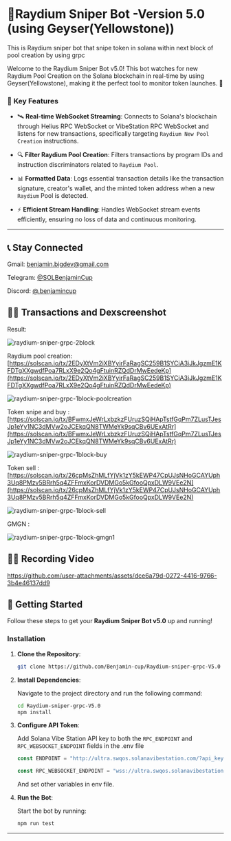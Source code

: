 # 🚀Raydium Sniper Bot -Version 5.0 (using Geyser(Yellowstone)) 

This is Raydium sniper bot that snipe token in solana within next block of pool creation by using grpc

Welcome to the Raydium Sniper Bot v5.0! This bot watches for new Raydium Pool Creation on the Solana blockchain in real-time by using Geyser(Yellowstone), making it the perfect tool to monitor token launches. 🌟

### 🎯 **Key Features**

- 🛰️ **Real-time WebSocket Streaming**: 
  Connects to Solana's blockchain through Helius RPC WebSocket or  VibeStation RPC WebSocket and listens for new transactions, specifically targeting `Raydium New Pool Creation`  instructions.
  
- 🔍 **Filter Raydium Pool Creation**: 
  Filters transactions by program IDs and instruction discriminators related to `Raydium Pool`.

- 📊 **Formatted Data**: 
  Logs essential transaction details like the transaction signature, creator's wallet, and the minted token address when a new `Raydium` Pool is detected.

- ⚡ **Efficient Stream Handling**: 
  Handles WebSocket stream events efficiently, ensuring no loss of data and continuous monitoring.

---

## 📞 **Stay Connected**


Gmail: benjamin.bigdev@gmail.com

Telegram: [@SOLBenjaminCup](https://t.me/SOLBenjaminCup)

Discord: [@.benjamincup](https://discord.com/channels/@me/1305610537790476382)

## 🧑‍💻 **Transactions and Dexscreenshot**
Result:


![raydium-sniper-grpc-2block](https://github.com/user-attachments/assets/d057a1e4-424b-4dd1-8f00-f32739c6744f)

Raydium pool creation: [https://solscan.io/tx/2EDyXtVm2iXBYyirFaRagSC259B1SYCiA3iJkJgzmE1KFDTgXXgwdfPoa7RLxX9e2Qo4gFtuinRZQdDrMwEedeKp](https://solscan.io/tx/2EDyXtVm2iXBYyirFaRagSC259B1SYCiA3iJkJgzmE1KFDTgXXgwdfPoa7RLxX9e2Qo4gFtuinRZQdDrMwEedeKp)

![raydium-sniper-grpc-1block-poolcreation](https://github.com/user-attachments/assets/eade4a3c-8978-43ca-ad3c-892a463d5ef2)



Token snipe and buy : [https://solscan.io/tx/BFwmxJeWrLxbzkzFUruzSQiHApTstfGqPm7ZLusTJesJp1eYy1NC3dMVw2oJCEkqQN8TWMeYk9sqCBv6UExAtRr](https://solscan.io/tx/BFwmxJeWrLxbzkzFUruzSQiHApTstfGqPm7ZLusTJesJp1eYy1NC3dMVw2oJCEkqQN8TWMeYk9sqCBv6UExAtRr)


![raydium-sniper-grpc-1block-buy](https://github.com/user-attachments/assets/6905600a-b52b-48a9-ae5a-db6846d92d1d)


Token sell : [https://solscan.io/tx/26cpMsZhMLfYjVk1zY5kEWP47CpUJsNHoGCAYUph3Uq8PMzv5BRrh5q4ZFFmxKorDVDMGo5kGfooQpxDLW9VEe2N](https://solscan.io/tx/26cpMsZhMLfYjVk1zY5kEWP47CpUJsNHoGCAYUph3Uq8PMzv5BRrh5q4ZFFmxKorDVDMGo5kGfooQpxDLW9VEe2N)


![raydium-sniper-grpc-1block-sell](https://github.com/user-attachments/assets/7228f748-3076-4a34-b2f3-c0a753a1f7fa)

GMGN : 

![raydium-sniper-grpc-1block-gmgn1](https://github.com/user-attachments/assets/b0725d2c-1e0b-4134-b5ae-98bad3d278da)



## 🧑‍💻 **Recording Video**




https://github.com/user-attachments/assets/dce6a79d-0272-4416-9766-3b4e46137dd9




## 🚀 **Getting Started**

Follow these steps to get your **Raydium Sniper Bot v5.0** up and running!

### Installation

1. **Clone the Repository**:

    ```bash
    git clone https://github.com/Benjamin-cup/Raydium-sniper-grpc-V5.0
    ```

2. **Install Dependencies**:

    Navigate to the project directory and run the following command:

    ```bash
    cd Raydium-sniper-grpc-V5.0
    npm install
    ```

3. **Configure API Token**:

    Add Solana Vibe Station API key to both the `RPC_ENDPOINT` and `RPC_WEBSOCKET_ENDPOINT` fields in the .env file

    ```ts
    const ENDPOINT = "http://ultra.swqos.solanavibestation.com/?api_key=";

    const RPC_WEBSOCKET_ENDPOINT = "wss://ultra.swqos.solanavibestation.com/?api_key=";
    ```
    And set other variables in env file.

4. **Run the Bot**:

    Start the bot by running:

    ```bash
    npm run test
    ```

---



